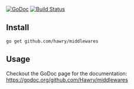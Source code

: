 [![GoDoc](https://godoc.org/github.com/Hawry/middlewares?status.svg)](https://godoc.org/github.com/Hawry/middlewares) [![Build Status](https://travis-ci.org/Hawry/middlewares.svg?branch=master)](https://travis-ci.org/Hawry/middlewares)

## Install

`go get github.com/hawry/middlewares`

## Usage

Checkout the GoDoc page for the documentation: https://godoc.org/github.com/Hawry/middlewares
